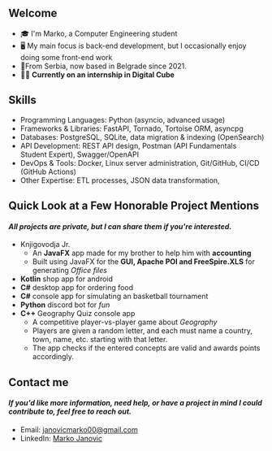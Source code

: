 ## Welcome
- 🎓 I'm Marko, a Computer Engineering student
- 🖥 My main focus is back-end development, but I occasionally enjoy doing some front-end work
- 📍From Serbia, now based in Belgrade since 2021.
- 👨‍💻 **Currently on an internship in Digital Cube**

## Skills 
- Programming Languages: Python (asyncio, advanced usage)
- Frameworks & Libraries: FastAPI, Tornado, Tortoise ORM, asyncpg
- Databases: PostgreSQL, SQLite, data migration & indexing (OpenSearch)
- API Development: REST API design, Postman (API Fundamentals Student Expert), Swagger/OpenAPI
- DevOps & Tools: Docker, Linux server administration, Git/GitHub, CI/CD (GitHub Actions)
- Other Expertise: ETL processes, JSON data transformation,

## Quick Look at a Few Honorable Project Mentions
#### *All projects are private, but I can share them if you're interested.*
- Knjigovodja Jr.
  - An **JavaFX** app made for my brother to help him with **accounting**
  - Built using JavaFX for the **GUI, Apache POI and FreeSpire.XLS** for generating *Office files*
- **Kotlin** shop app for android
- **C#** desktop app for ordering food
- **C#** console app for simulating an basketball tournament
- **Python** discord bot for *fun*
- **C++** Geography Quiz console app
  - A competitive player-vs-player game about *Geography*
  - Players are given a random letter, and each must name a country, town, name, etc. starting with that letter.
  - The app checks if the entered concepts are valid and awards points accordingly.

## Contact me
#### *If you'd like more information, need help, or have a project in mind I could contribute to, feel free to reach out.*
- Email: janovicmarko00@gmail.com
- LinkedIn: [Marko Janovic](https://www.linkedin.com/in/marko-janovi%C4%87-94535b26b)
